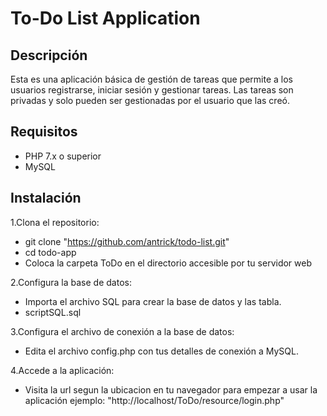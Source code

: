 # To-Do List Application

## Descripción

Esta es una aplicación básica de gestión de tareas que permite a los usuarios registrarse, iniciar sesión y gestionar tareas.
Las tareas son privadas y solo pueden ser gestionadas por el usuario que las creó.

## Requisitos

- PHP 7.x o superior
- MySQL

## Instalación

1.Clona el repositorio:
- git clone "https://github.com/antrick/todo-list.git"
- cd todo-app
- Coloca la carpeta ToDo en el directorio accesible por tu servidor web

2.Configura la base de datos:
- Importa el archivo SQL para crear la base de datos y las tabla.
- scriptSQL.sql

3.Configura el archivo de conexión a la base de datos:
- Edita el archivo config.php con tus detalles de conexión a MySQL.

4.Accede a la aplicación:
- Visita la url segun la ubicacion en tu navegador para empezar a usar la aplicación ejemplo: "http://localhost/ToDo/resource/login.php"